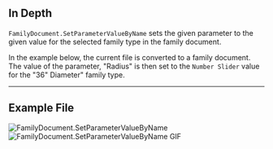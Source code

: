 ## In Depth
`FamilyDocument.SetParameterValueByName` sets the given parameter to the given value for the selected family type in the family document.

In the example below, the current file is converted to a family document. The value of the parameter, "Radius" is then set to the `Number Slider` value for the "36" Diameter" family type.
___
## Example File

![FamilyDocument.SetParameterValueByName](./Revit.Application.FamilyDocument.SetParameterValueByName_img.jpg)
![FamilyDocument.SetParameterValueByName GIF](./Revit.Application.FamilyDocument.SetParameterValueByName_img2.gif)
